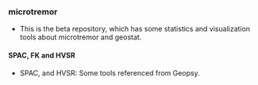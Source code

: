 ### microtremor
* This is the beta repository, which has some statistics and visualization tools about microtremor and geostat.
#### SPAC, FK and HVSR
* SPAC, and HVSR: Some tools referenced from Geopsy.
